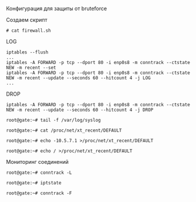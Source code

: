 Конфигурация для защиты от bruteforce

Создаем скрипт
```
# cat firewall.sh
```
LOG
```
iptables --flush
...
iptables -A FORWARD -p tcp --dport 80 -i enp0s8 -m conntrack --ctstate NEW -m recent --set
iptables -A FORWARD -p tcp --dport 80 -i enp0s8 -m conntrack --ctstate NEW -m recent --update --seconds 60 --hitcount 4 -j LOG
...
```
DROP
```
iptables -A FORWARD -p tcp --dport 80 -i enp0s8 -m conntrack --ctstate NEW -m recent --update --seconds 60 --hitcount 4 -j DROP
```

```
root@gate:~# tail -f /var/log/syslog

root@gate:~# cat /proc/net/xt_recent/DEFAULT

root@gate:~# echo -10.5.7.1 >/proc/net/xt_recent/DEFAULT

root@gate:~# echo / >/proc/net/xt_recent/DEFAULT
```
Мониторинг соединений

```
root@gate:~# conntrack -L

root@gate:~# iptstate

root@gate:~# conntrack -F
```
